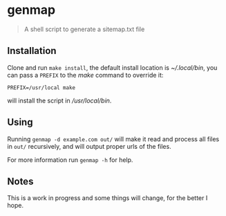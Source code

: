 # genmap

> A shell script to generate a sitemap.txt file


## Installation

Clone and run `make install`, the default install location is *~/.local/bin*, you
can pass a `PREFIX` to the *make* command to override it:

`PREFIX=/usr/local make`

will install the script in */usr/local/bin*.


## Using

Running `genmap -d example.com out/` will make it read and process all files
in `out/` recursively, and will output proper urls of the files. 

For more information run `genmap -h` for help.


## Notes

This is a work in progress and some things will change, for the better I hope.
